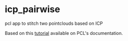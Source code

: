# icp_pairwise
pcl app to stitch two pointclouds based on ICP

Based on this [tutorial](http://pointclouds.org/documentation/tutorials/pairwise_incremental_registration.php#pairwise-incremental-registration) available on PCL's documentation.

